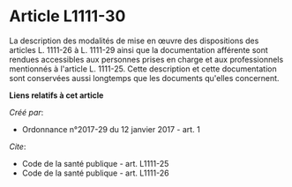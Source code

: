# Article L1111-30

La description des modalités de mise en œuvre des dispositions des articles L. 1111-26 à L. 1111-29 ainsi que la
documentation afférente sont rendues accessibles aux personnes prises en charge et aux professionnels mentionnés à l'article
L. 1111-25. Cette description et cette documentation sont conservées aussi longtemps que les documents qu'elles concernent.

**Liens relatifs à cet article**

_Créé par_:

  - Ordonnance n°2017-29 du 12 janvier 2017 - art. 1

_Cite_:

  - Code de la santé publique - art. L1111-25
  - Code de la santé publique - art. L1111-26
